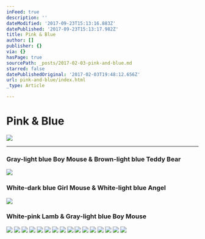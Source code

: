 ```yaml
---
inFeed: true
description: ''
dateModified: '2017-09-23T15:13:16.883Z'
datePublished: '2017-09-23T15:13:17.982Z'
title: Pink & Blue
author: []
publisher: {}
via: {}
hasPage: true
sourcePath: _posts/2017-02-03-pink-and-blue.md
starred: false
datePublishedOriginal: '2017-02-03T19:48:12.656Z'
url: pink-and-blue/index.html
_type: Article

---
```

# **Pink & Blue**
![](https://the-grid-user-content.s3-us-west-2.amazonaws.com/8c06324c-6e88-465e-948d-9bb9b5e49403.jpg)

---

### Gray-light blue Boy Mouse & Brown-light blue Teddy Bear
![](https://the-grid-user-content.s3-us-west-2.amazonaws.com/a8969a01-01cf-4c9d-acc4-66bb0bb29a90.jpg)

### White-dark blue Girl Mouse & White-light blue Angel
![](https://the-grid-user-content.s3-us-west-2.amazonaws.com/6df4a4ec-848a-43d0-a45a-61d1d1aa9e1a.jpg)

### White-pink Lamb & Gray-light blue Boy Mouse
![](https://the-grid-user-content.s3-us-west-2.amazonaws.com/a7a2e707-7ce9-4a02-928f-1bdada45914b.jpg)
![](https://the-grid-user-content.s3-us-west-2.amazonaws.com/5355c081-e464-4788-b21c-be7b5fcd15fb.jpg)
![](https://the-grid-user-content.s3-us-west-2.amazonaws.com/c5bd5319-f6e6-47d8-a843-ae7e10f0b564.jpg)
![](https://the-grid-user-content.s3-us-west-2.amazonaws.com/5859390a-a10d-4b22-928a-a777dee1a1f4.jpg)
![](https://the-grid-user-content.s3-us-west-2.amazonaws.com/cf603014-2d80-426f-9730-920d7f3dcb73.jpg)
![](https://the-grid-user-content.s3-us-west-2.amazonaws.com/838cae4b-e85b-4e3a-94a0-5fd4287bac93.jpg)
![](https://the-grid-user-content.s3-us-west-2.amazonaws.com/cc56eced-9352-496f-ac8c-ccf5a1157c7d.jpg)
![](https://the-grid-user-content.s3-us-west-2.amazonaws.com/eee2a68e-57f3-4938-a1d0-21819310a3d9.jpg)
![](https://the-grid-user-content.s3-us-west-2.amazonaws.com/ae07ffc3-f02b-445e-bd65-5b60f3c62270.jpg)
![](https://the-grid-user-content.s3-us-west-2.amazonaws.com/5ce56578-0387-44c6-8f94-64e485c84c7e.jpg)
![](https://the-grid-user-content.s3-us-west-2.amazonaws.com/2f514be4-7bfa-4707-8d19-95e98c36ce18.jpg)
![](https://the-grid-user-content.s3-us-west-2.amazonaws.com/db39be78-fc52-4c53-96fe-101df3fc55a9.jpg)
![](https://the-grid-user-content.s3-us-west-2.amazonaws.com/7d6032c7-9c31-4ca8-9da6-b0889b4d8ada.jpg)
![](https://the-grid-user-content.s3-us-west-2.amazonaws.com/77e57485-d9c7-460c-9391-2696c2b2a2f3.jpg)
![](https://the-grid-user-content.s3-us-west-2.amazonaws.com/74202abb-fdbf-4dd8-979a-2d697013513a.jpg)
![](https://the-grid-user-content.s3-us-west-2.amazonaws.com/3432347a-178e-4105-bc4f-9537d9705885.jpg)